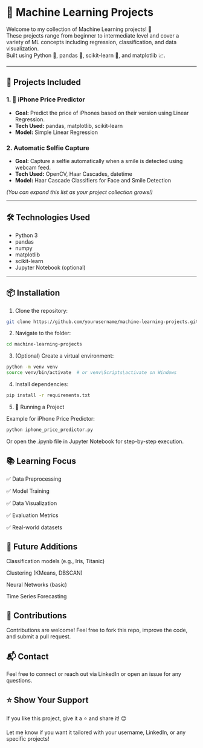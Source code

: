 # 🚀 Machine Learning Projects

Welcome to my collection of Machine Learning projects! 🤖  
These projects range from beginner to intermediate level and cover a variety of ML concepts including regression, classification, and data visualization.  
Built using Python 🐍, pandas 🐼, scikit-learn 🎯, and matplotlib 📈.

---

## 📁 Projects Included

### 1. 📱 iPhone Price Predictor
- **Goal:** Predict the price of iPhones based on their version using Linear Regression.
- **Tech Used:** pandas, matplotlib, scikit-learn
- **Model:** Simple Linear Regression

### 2. Automatic Selfie Capture
- **Goal:** Capture a selfie automatically when a smile is detected using webcam feed.
- **Tech Used:** OpenCV, Haar Cascades, datetime
- **Model:** Haar Cascade Classifiers for Face and Smile Detection

_(You can expand this list as your project collection grows!)_

---

## 🛠 Technologies Used
- Python 3
- pandas
- numpy
- matplotlib
- scikit-learn
- Jupyter Notebook (optional)

---

## 📦 Installation

1. Clone the repository:
```bash
git clone https://github.com/yourusername/machine-learning-projects.git
```

2. Navigate to the folder:
```bash
cd machine-learning-projects
```
    
3. (Optional) Create a virtual environment:
```bash
python -m venv venv
source venv/bin/activate  # or venv\Scripts\activate on Windows
```
    
4. Install dependencies:
```bash
pip install -r requirements.txt
```

5. 🚀 Running a Project

Example for iPhone Price Predictor:
```bash
python iphone_price_predictor.py
```
Or open the .ipynb file in Jupyter Notebook for step-by-step execution.
## 📚 Learning Focus

✅ Data Preprocessing

✅ Model Training

✅ Data Visualization

✅ Evaluation Metrics

✅ Real-world datasets

## 🌱 Future Additions

  Classification models (e.g., Iris, Titanic)

  Clustering (KMeans, DBSCAN)
  
  Neural Networks (basic)

  Time Series Forecasting

## 🙌 Contributions

Contributions are welcome! Feel free to fork this repo, improve the code, and submit a pull request.
## 📬 Contact

Feel free to connect or reach out via LinkedIn or open an issue for any questions.
## ⭐ Show Your Support

If you like this project, give it a ⭐ and share it! 😊

Let me know if you want it tailored with your username, LinkedIn, or any specific projects!
